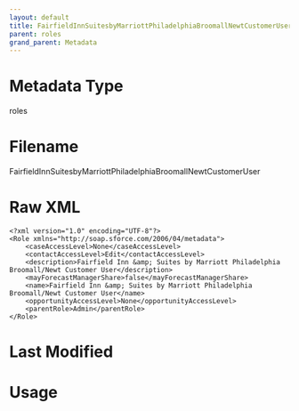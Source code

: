 ```yaml
---
layout: default
title: FairfieldInnSuitesbyMarriottPhiladelphiaBroomallNewtCustomerUser
parent: roles
grand_parent: Metadata
---
```

# Metadata Type
roles


# Filename 
FairfieldInnSuitesbyMarriottPhiladelphiaBroomallNewtCustomerUser


# Raw XML
```
<?xml version="1.0" encoding="UTF-8"?>
<Role xmlns="http://soap.sforce.com/2006/04/metadata">
    <caseAccessLevel>None</caseAccessLevel>
    <contactAccessLevel>Edit</contactAccessLevel>
    <description>Fairfield Inn &amp; Suites by Marriott Philadelphia Broomall/Newt Customer User</description>
    <mayForecastManagerShare>false</mayForecastManagerShare>
    <name>Fairfield Inn &amp; Suites by Marriott Philadelphia Broomall/Newt Customer User</name>
    <opportunityAccessLevel>None</opportunityAccessLevel>
    <parentRole>Admin</parentRole>
</Role>
```


# Last Modified


# Usage
